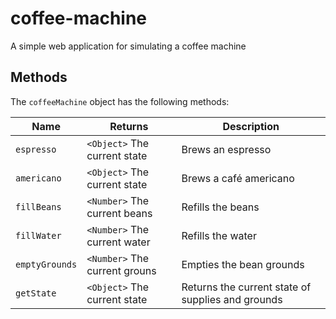 # coffee-machine

A simple web application for simulating a coffee machine

## Methods

The `coffeeMachine` object has the following methods:

| Name           | Returns                       | Description                                       |
| -------------- | ----------------------------- | ------------------------------------------------- |
| `espresso`     | `<Object>` The current state  | Brews an espresso                                 |
| `americano`    | `<Object>` The current state  | Brews a café americano                            |
| `fillBeans`    | `<Number>` The current beans  | Refills the beans                                 |
| `fillWater`    | `<Number>` The current water  | Refills the water                                 |
| `emptyGrounds` | `<Number>` The current grouns | Empties the bean grounds                          |
| `getState`     | `<Object>` The current state  | Returns the current state of supplies and grounds |
